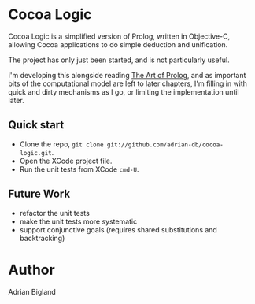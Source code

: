 Cocoa Logic
===========

Cocoa Logic is a simplified version of Prolog, written in Objective-C, allowing Cocoa applications to do simple deduction and unification.

The project has only just been started, and is not particularly useful.

I'm developing this alongside reading [The Art of Prolog](http://www.amazon.co.uk/The-Art-PROLOG-Programming-Techniques/dp/0262691639 "The Art of Prolog"), and as important bits of the computational model are left to later chapters, I'm filling in with quick and dirty mechanisms as I go, or limiting the implementation until later.

Quick start
-----------

* Clone the repo, `git clone git://github.com/adrian-db/cocoa-logic.git`.
* Open the XCode project file.
* Run the unit tests from XCode `cmd-U`.

Future Work
-----------

+ refactor the unit tests
+ make the unit tests more systematic
+ support conjunctive goals (requires shared substitutions and backtracking)

Author
======

Adrian Bigland
